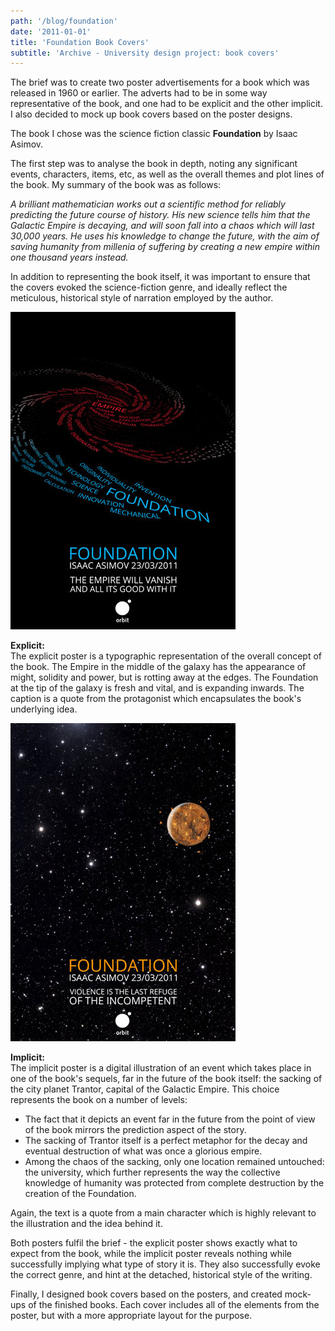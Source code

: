 ```yaml
---
path: '/blog/foundation'
date: '2011-01-01'
title: 'Foundation Book Covers'
subtitle: 'Archive - University design project: book covers'
---
```


The brief was to create two poster advertisements for a book which was released in 1960 or earlier. The adverts had to be in some way representative of the book, and one had to be explicit and the other implicit. I also decided to mock up book covers based on the poster designs.

The book I chose was the science fiction classic <strong>Foundation</strong> by Isaac Asimov.

The first step was to analyse the book in depth, noting any significant events, characters, items, etc, as well as the overall themes and plot lines of the book. My summary of the book was as follows:

<em>A brilliant mathematician works out a scientific method for reliably predicting the future course of history. His new science tells him that the Galactic Empire is decaying, and will soon fall into a chaos which will last 30,000 years. He uses his knowledge to change the future, with the aim of saving humanity from millenia of suffering by creating a new empire within one thousand years instead.</em>

In addition to representing the book itself, it was important to ensure that the covers evoked the science-fiction genre, and ideally reflect the meticulous, historical style of narration employed by the author.

<p class="centered">
  <img src="./explicit.jpg" />
</p>

<strong>Explicit:</strong> <br />The explicit poster is a typographic representation of the overall concept of the book. The Empire in the middle of the galaxy has the appearance of might, solidity and power, but is rotting away at the edges. The Foundation at the tip of the galaxy is fresh and vital, and is expanding inwards. The caption is a quote from the protagonist which encapsulates the book's underlying idea.

<p class="centered">
  <img src="./implicit.jpg" />
</p>

<strong>Implicit:</strong> <br />The implicit poster is a digital illustration of an event which takes place in one of the book's sequels, far in the future of the book itself: the sacking of the city planet Trantor, capital of the Galactic Empire. This choice represents the book on a number of levels:

<ul>
  <li>The fact that it depicts an event far in the future from the point of view of the book mirrors the prediction aspect of the story.</li>
  <li>The sacking of Trantor itself is a perfect metaphor for the decay and eventual destruction of what was once a glorious empire.</li>
  <li>Among the chaos of the sacking, only one location remained untouched: the university, which further represents the way the collective knowledge of humanity was protected from complete destruction by the creation of the Foundation.</li>
</ul>

Again, the text is a quote from a main character which is highly relevant to the illustration and the idea behind it.

Both posters fulfil the brief - the explicit poster shows exactly what to expect from the book, while the implicit poster reveals nothing while successfully implying what type of story it is. They also successfully evoke the correct genre, and hint at the detached, historical style of the writing.

<!-- covers -->

Finally, I designed book covers based on the posters, and created mock-ups of the finished books. Each cover includes all of the elements from the poster, but with a more appropriate layout for the purpose.
